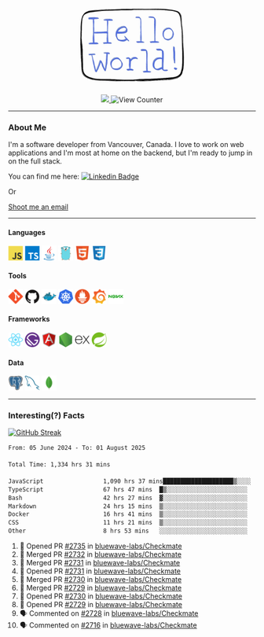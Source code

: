 <div align="center">
    <img src="./img/hello_world.webp" height="200px" width="">
    <div>
        <a href="https://www.linkedin.com/in/ajhollid">
            <img src="https://img.shields.io/badge/LinkedIn-blue"/>
        </a>
        <img src="https://komarev.com/ghpvc/?username=ajhollid&color=yellow" alt="View Counter">
    </div>
</div>

---

### About Me

I'm a software developer from Vancouver, Canada. I love to work on web applications and I'm most at home on the backend, but I'm ready to jump in on the full stack.

You can find me here: [![Linkedin Badge](https://img.shields.io/badge/-ajhollid-blue?style=flat&logo=Linkedin&logoColor=white)](https://www.linkedin.com/in/ajhollid)

Or

[Shoot me an email](mailto:ajhollid@gmail.com)

---

#### Languages

<div>
    <img src="./img/devicons/javascript-original.svg" width=30 height=30 alt="JavaScript">
    <img src="/img/devicons/typescript-original.svg" width=30 height=30 alt="TypeScript">
    <img src="./img/devicons/java-original.svg" width=30 height=30 alt="Java">
    <img src="./img/devicons/go-original.svg" width=30 height=30 alt="Golang">
    <img src="./img/devicons/html5-original.svg" width=30 height=30 alt="HTML 5">
    <img src="./img/devicons/css3-original.svg" width=30 height=30 alt="CSS 3">
</div>

#### Tools

<div>
    <img src="./img/devicons/git-original.svg" width=30 height=30 alt="Git">
    <img src="./img/devicons/github-original.svg" width=30 height=30 alt="Github">
    <img src="./img/devicons/docker-original.svg" width=30 
    height=30 alt="Docker">
    <img src="./img/devicons/kubernetes-original.svg" width=30 height=30 alt="K8">
    <img src="./img/devicons/prometheus-original.svg" width=30 height=30 alt="Prometheus">
    <img src="./img/devicons/grafana-original.svg" width=30 height=30 alt="Grafana">
    <img src="./img/devicons/nginx-original.svg" width=30 height=30 alt="Nginx">
</div>

#### Frameworks

<div>
    <img src="./img/devicons/react-original.svg" width=30 height=30 alt="React">
    <img src="./img/devicons/gatsby-original.svg" width=30 height=30 alt="Gatsby">
    <img src="./img/devicons/angularjs-original.svg" width=30 height=30 alt="AngularJS">
    <img src="./img/devicons/nodejs-original.svg" width=30 height=30 alt="NodeJS">
    <img src="./img/devicons/express-original.svg" width=30 height=30 alt="Express">
    <img src="./img/devicons/spring-original.svg" width=30 height=30 alt="Spring">
</div>

#### Data

<div>
    <img src="./img/devicons/postgresql-original.svg" width=30 height=30 alt="Postgresql">
    <img src="./img/devicons/mysql-original.svg" width=30 height=30 alt="Mysql">
    <img src="./img/devicons/mongodb-original.svg" width=30 height=30 alt="MongoDB">
</div>

---

### Interesting(?) Facts

[![GitHub Streak](http://github-readme-streak-stats.herokuapp.com?user=ajhollid)](https://git.io/streak-stats)

 <!--START_SECTION:waka-->

```txt
From: 05 June 2024 - To: 01 August 2025

Total Time: 1,334 hrs 31 mins

JavaScript                 1,090 hrs 37 mins████████████████████▒░░░░   81.18 %
TypeScript                 67 hrs 47 mins  █▒░░░░░░░░░░░░░░░░░░░░░░░   05.05 %
Bash                       42 hrs 27 mins  ▓░░░░░░░░░░░░░░░░░░░░░░░░   03.16 %
Markdown                   24 hrs 15 mins  ▒░░░░░░░░░░░░░░░░░░░░░░░░   01.81 %
Docker                     16 hrs 41 mins  ▒░░░░░░░░░░░░░░░░░░░░░░░░   01.24 %
CSS                        11 hrs 21 mins  ▒░░░░░░░░░░░░░░░░░░░░░░░░   00.85 %
Other                      8 hrs 53 mins   ░░░░░░░░░░░░░░░░░░░░░░░░░   00.66 %
```

<!--END_SECTION:waka-->


<!--START_SECTION:activity-->
1. 💪 Opened PR [#2735](https://github.com/bluewave-labs/Checkmate/pull/2735) in [bluewave-labs/Checkmate](https://github.com/bluewave-labs/Checkmate)
2. 🎉 Merged PR [#2732](https://github.com/bluewave-labs/Checkmate/pull/2732) in [bluewave-labs/Checkmate](https://github.com/bluewave-labs/Checkmate)
3. 🎉 Merged PR [#2731](https://github.com/bluewave-labs/Checkmate/pull/2731) in [bluewave-labs/Checkmate](https://github.com/bluewave-labs/Checkmate)
4. 💪 Opened PR [#2731](https://github.com/bluewave-labs/Checkmate/pull/2731) in [bluewave-labs/Checkmate](https://github.com/bluewave-labs/Checkmate)
5. 🎉 Merged PR [#2730](https://github.com/bluewave-labs/Checkmate/pull/2730) in [bluewave-labs/Checkmate](https://github.com/bluewave-labs/Checkmate)
6. 🎉 Merged PR [#2729](https://github.com/bluewave-labs/Checkmate/pull/2729) in [bluewave-labs/Checkmate](https://github.com/bluewave-labs/Checkmate)
7. 💪 Opened PR [#2730](https://github.com/bluewave-labs/Checkmate/pull/2730) in [bluewave-labs/Checkmate](https://github.com/bluewave-labs/Checkmate)
8. 💪 Opened PR [#2729](https://github.com/bluewave-labs/Checkmate/pull/2729) in [bluewave-labs/Checkmate](https://github.com/bluewave-labs/Checkmate)
9. 🗣 Commented on [#2728](https://github.com/bluewave-labs/Checkmate/pull/2728#issuecomment-3140972046) in [bluewave-labs/Checkmate](https://github.com/bluewave-labs/Checkmate)
10. 🗣 Commented on [#2716](https://github.com/bluewave-labs/Checkmate/issues/2716#issuecomment-3140965149) in [bluewave-labs/Checkmate](https://github.com/bluewave-labs/Checkmate)
<!--END_SECTION:activity-->
